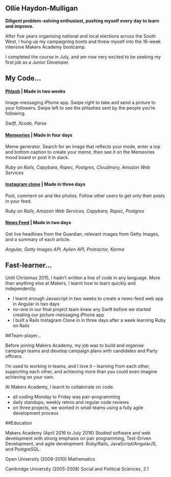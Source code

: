## Ollie Haydon-Mulligan

**Diligent problem-solving enthusiast, pushing myself every day to learn and improve.**

After five years organising national and local elections across the South West, I hung up my campaigning boots and threw myself into the 16-week intensive Makers Academy bootcamp.

I completed the course in July, and am now very excited to be seeking my first job as a Junior Developer.

## My Code…

#### [**Phlash**](https://github.com/missamynicholson/phlash) | Made in two weeks
Image-messaging iPhone app. Swipe right to take and send a picture to your followers. Swipe left to see the phlashes sent by the people you’re following.

_Swift, Xcode, Parse_

#### [**Memeories**](https://github.com/missamynicholson/memeories) | Made in four days
Meme generator. Search for an image that reflects your mode, enter a top and bottom caption to create your meme, then see it on the Memeories mood board or post it in slack.

_Ruby on Rails, Capybara, Rspec, Postgres, Cloudinary, Amazon Web Services_

#### [**Instagram clone**](https://github.com/ollieh-m/instagram-challenge) | Made in three days
Post, comment on and like photos. Follow other users to get only their posts in your feed.

_Ruby on Rails, Amazon Web Services, Capybara, Rspec, Postgres_

#### [**News Feed**](https://github.com/ollieh-m/news-feed) | Made in two days
Get live headlines from the Guardian, relevant images from Getty Images, and a summary of each article.

_Angular, Getty Images API, Aylien API, Protractor, Karma_

## Fast-learner…

Until Christmas 2015, I hadn’t written a line of code in any language. More than anything else at Makers, I learnt how to learn quickly and independently.
-	I learnt enough Javascript in two weeks to create a news-feed web app in Angular in two days
-	no-one in our final project team knew any Swift before we started creating our picture-messaging iPhone app
-	I built a Rails Instagram Clone in in three days after a week learning Ruby on Rails

##Team-player… 

Before joining Makers Academy, my job was to build and organise campaign teams and develop campaign plans with candidates and Party officers. 

I’m used to working in teams, and I love it – learning from each other, supporting each other, and achieving more than you could even imagine achieving on your own.

At Makers Academy, I learnt to collaborate on code.
-	all coding Monday to Friday was pair-programming
-	daily standups, weekly retros and regular code reviews
-	on three projects, we worked in small teams using a fully agile development process

##Education

Makers Academy (April 2016 to July 2016)
Studied software and web development with strong emphasis on pair programming, Test-Driven Development, and agile development. 
Ruby/Rails, JavaScript/AngularJS, and PostgreSQL.

Open University (2009-2010)
Mathematics

Cambridge University (2005-2008)
Social and Political Sciences, 2.1
